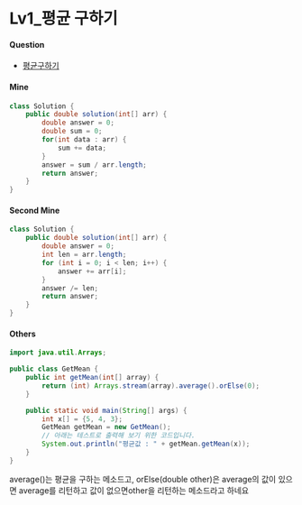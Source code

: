# Lv1_평균 구하기



#### Question

- [평균구하기](https://programmers.co.kr/learn/courses/30/lessons/12944)



#### Mine

```java
class Solution {
    public double solution(int[] arr) {
        double answer = 0;
        double sum = 0;
        for(int data : arr) {
            sum += data;
        }
        answer = sum / arr.length;
        return answer;
    }
}
```



#### Second Mine

```java
class Solution {
    public double solution(int[] arr) {
        double answer = 0;
        int len = arr.length;
        for (int i = 0; i < len; i++) {
            answer += arr[i];
        }
        answer /= len;
        return answer;
    }
}
```



#### Others

```java
import java.util.Arrays;

public class GetMean {
    public int getMean(int[] array) {
        return (int) Arrays.stream(array).average().orElse(0);
    }

    public static void main(String[] args) {
        int x[] = {5, 4, 3};
        GetMean getMean = new GetMean();
        // 아래는 테스트로 출력해 보기 위한 코드입니다.
        System.out.println("평균값 : " + getMean.getMean(x));
    }
}
```

average()는 평균을 구하는 메소드고, orElse(double other)은 average의 값이 있으면 average를 리턴하고 값이 없으면other을 리턴하는 메소드라고 하네요